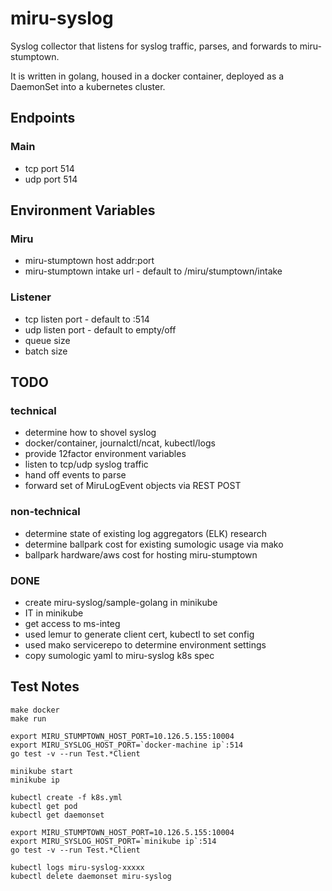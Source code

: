 # miru-syslog

Syslog collector that listens for syslog traffic, parses, and forwards to miru-stumptown.

It is written in golang, housed in a docker container, deployed as a DaemonSet into a kubernetes cluster.

## Endpoints

### Main

* tcp port 514
* udp port 514

## Environment Variables

### Miru

* miru-stumptown host addr:port
* miru-stumptown intake url - default to /miru/stumptown/intake

### Listener

* tcp listen port - default to :514
* udp listen port - default to empty/off
* queue size
* batch size

## TODO

### technical

* determine how to shovel syslog
* docker/container, journalctl/ncat, kubectl/logs
* provide 12factor environment variables
* listen to tcp/udp syslog traffic
* hand off events to parse
* forward set of MiruLogEvent objects via REST POST

### non-technical

* determine state of existing log aggregators (ELK) research
* determine ballpark cost for existing sumologic usage via mako
* ballpark hardware/aws cost for hosting miru-stumptown

### DONE

* create miru-syslog/sample-golang in minikube
* IT in minikube
* get access to ms-integ
* used lemur to generate client cert, kubectl to set config
* used mako servicerepo to determine environment settings
* copy sumologic yaml to miru-syslog k8s spec

## Test Notes

```
make docker
make run

export MIRU_STUMPTOWN_HOST_PORT=10.126.5.155:10004
export MIRU_SYSLOG_HOST_PORT=`docker-machine ip`:514
go test -v --run Test.*Client
```

```
minikube start
minikube ip

kubectl create -f k8s.yml
kubectl get pod
kubectl get daemonset

export MIRU_STUMPTOWN_HOST_PORT=10.126.5.155:10004
export MIRU_SYSLOG_HOST_PORT=`minikube ip`:514
go test -v --run Test.*Client

kubectl logs miru-syslog-xxxxx
kubectl delete daemonset miru-syslog
```
